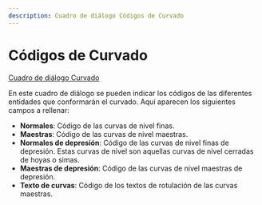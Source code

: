 ```yaml
---
description: Cuadro de diálogo Códigos de Curvado
---
```


# Códigos de Curvado

[Cuadro de diálogo Curvado](./)

En este cuadro de diálogo se pueden indicar los códigos de las diferentes entidades que conformarán el curvado. Aquí aparecen los siguientes campos a rellenar:

* **Normales**: Código de las curvas de nivel finas.
* **Maestras**: Código de las curvas de nivel maestras.
* **Normales de depresión**: Código de las curvas de nivel finas de depresión. Estas curvas de nivel son aquellas curvas de nivel cerradas de hoyas o simas.
* **Maestras de depresión**: Código de las curvas de nivel maestras de depresión.
* **Texto de curvas**: Código de los textos de rotulación de las curvas maestras.

